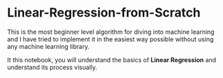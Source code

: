 # Linear-Regression-from-Scratch
This is the most beginner level algorithm for diving into machine learning and I have tried to implement it in the easiest way possible without using any machine learning library.

It this notebook, you will understand the basics of **Linear Regression** and understand its process visually.                            
